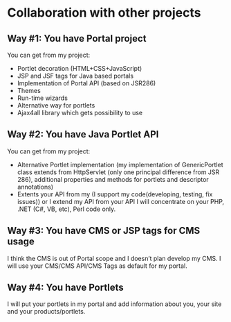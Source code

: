 # Collaboration with other projects #

## Way #1: You have Portal project ##

You can get from my project:
  * Portlet decoration (HTML+CSS+JavaScript)
  * JSP and JSF tags for Java based portals
  * Implementation of Portal API (based on JSR286)
  * Themes
  * Run-time wizards
  * Alternative way for portlets
  * Ajax4all library which gets possibility to use

## Way #2: You have Java Portlet API ##

You can get from my project:
  * Alternative Portlet implementation (my implementation of GenericPortlet class extends from HttpServlet (only one principal difference  from  JSR 286), additional properties and methods for portlets and descriptor annotations)
  * Extents your API from my (I support my code(developing,  testing, fix issues)) or I extend my API from your API
I will concentrate on your PHP, .NET (C#, VB, etc), Perl code only.

## Way #3: You have CMS or JSP tags for CMS usage ##

I think the CMS is out of Portal scope and I doesn’t plan develop my CMS.
I will use your CMS/CMS API/CMS Tags as default for my portal.

## Way #4: You have Portlets ##

I will put your portlets in my portal and add information about you, your site and your products/portlets.